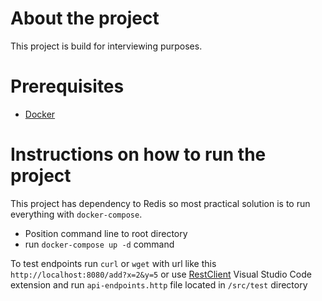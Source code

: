 # About the project

This project is build for interviewing purposes.

# Prerequisites
* [Docker](https://docs.docker.com/get-docker/)

# Instructions on how to run the project

This project has dependency to Redis so most practical solution is to run everything with `docker-compose`.

* Position command line to root directory
* run `docker-compose up -d` command

To test endpoints run `curl` or `wget` with url like this `http://localhost:8080/add?x=2&y=5` or use [RestClient](https://marketplace.visualstudio.com/items?itemName=humao.rest-client) Visual Studio Code extension and run `api-endpoints.http` file located in `/src/test` directory